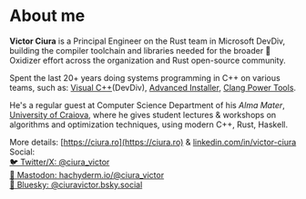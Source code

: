 # About me

**Victor Ciura** is a Principal Engineer on the Rust team in Microsoft DevDiv, building the compiler toolchain and libraries needed for the broader 🦀Oxidizer effort across the organization and Rust open-source community.

Spent the last 20+ years doing systems programming in C++ on various teams, such as: [Visual C++](https://devblogs.microsoft.com/cppblog/)(DevDiv), [Advanced Installer](https://www.advancedinstaller.com), [Clang Power Tools](http://clangpowertools.com).

He's a regular guest at Computer Science Department of his _Alma Mater_, [University of Craiova](http://www.ace.ucv.ro), where he gives student lectures & workshops on algorithms and optimization techniques, using modern C++, Rust, Haskell.  

More details: [https://ciura.ro](https://ciura.ro) & [linkedin.com/in/victor-ciura](https://www.linkedin.com/in/victor-ciura/)  
Social:  
[🐦 Twitter/X: @ciura_victor](https://twitter.com/ciura_victor)  
[🐘 Mastodon: hachyderm.io/@ciura_victor](https://hachyderm.io/@ciura_victor)  
[🦋 Bluesky: @ciuravictor.bsky.social](https://bsky.app/profile/ciuravictor.bsky.social)   
